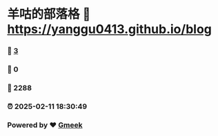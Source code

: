 # 羊咕的部落格 :link: https://yanggu0413.github.io/blog 
### :page_facing_up: [3](https://yanggu0413.github.io/blog/tag.html) 
### :speech_balloon: 0 
### :hibiscus: 2288 
### :alarm_clock: 2025-02-11 18:30:49 
### Powered by :heart: [Gmeek](https://github.com/Meekdai/Gmeek)
